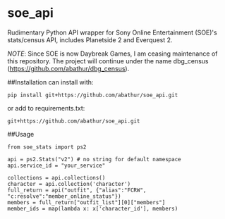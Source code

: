 soe_api
=======

Rudimentary Python API wrapper for Sony Online Entertainment (SOE)'s stats/census API, includes Planetside 2 and Everquest 2.

*NOTE*: Since SOE is now Daybreak Games, I am ceasing maintenance of this repository. The project will continue under the name dbg_census (https://github.com/abathur/dbg_census).

##Installation
can install with:

	pip install git+https://github.com/abathur/soe_api.git

or add to requirements.txt:

	git+https://github.com/abathur/soe_api.git

##Usage

	from soe_stats import ps2

	api = ps2.Stats("v2") # no string for default namespace
	api.service_id = "your_service"

	collections = api.collections()
	character = api.collection('character')
	full_return = api("outfit", {"alias":"FCRW", "c:resolve":"member_online_status"})
	members = full_return["outfit_list"][0]["members"]
	member_ids = map(lambda x: x['character_id'], members)

